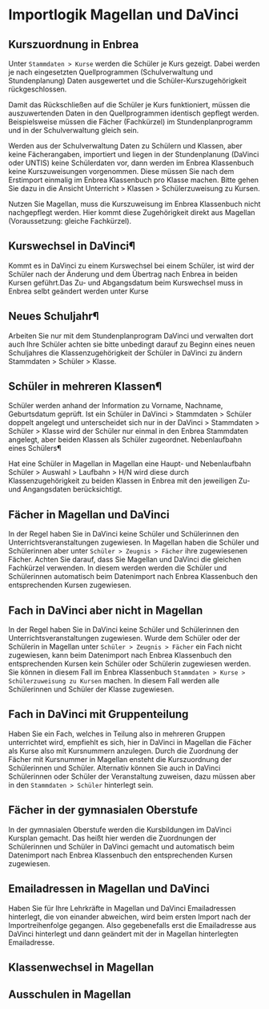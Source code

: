 # Importlogik Magellan und DaVinci

## Kurszuordnung in Enbrea 

Unter `Stammdaten > Kurse` werden die Schüler je Kurs gezeigt. Dabei werden je nach eingesetzten Quellprogrammen (Schulverwaltung und Stundenplanung) Daten ausgewertet und die Schüler-Kurszugehörigkeit rückgeschlossen.

Damit das Rückschließen auf die Schüler je Kurs funktioniert, müssen die auszuwertenden Daten in den Quellprogrammen identisch gepflegt werden. Beispielsweise müssen die Fächer (Fachkürzel) im Stundenplanprogramm und in der Schulverwaltung gleich sein.

Werden aus der Schulverwaltung Daten zu Schülern und Klassen, aber keine Fächerangaben, importiert und liegen in der Stundenplanung (DaVinci oder UNTIS) keine Schülerdaten vor, dann werden im Enbrea Klassenbuch keine Kurszuweisungen vorgenommen. Diese müssen Sie nach dem Erstimport einmalig im Enbrea Klassenbuch pro Klasse machen. Bitte gehen Sie dazu in die Ansicht Unterricht > Klassen > Schülerzuweisung zu Kursen.

Nutzen Sie Magellan, muss die Kurszuweisung im Enbrea Klassenbuch nicht nachgepflegt werden. Hier kommt diese Zugehörigkeit direkt aus Magellan (Voraussetzung: gleiche Fachkürzel).

## Kurswechsel in DaVinci¶

Kommt es in DaVinci zu einem Kurswechsel bei einem Schüler, ist wird der Schüler nach der Änderung und dem Übertrag nach Enbrea in beiden Kursen geführt.Das Zu- und Abgangsdatum beim Kurswechsel muss in Enbrea selbt geändert werden unter Kurse

## Neues Schuljahr¶

Arbeiten Sie nur mit dem Stundenplanprogram DaVinci und verwalten dort auch Ihre Schüler achten sie bitte unbedingt darauf zu Beginn eines neuen Schuljahres die Klassenzugehörigkeit der Schüler in DaVinci zu ändern Stammdaten > Schüler > Klasse.

## Schüler in mehreren Klassen¶

Schüler werden anhand der Information zu Vorname, Nachname, Geburtsdatum geprüft. Ist ein Schüler in DaVinci > Stammdaten > Schüler doppelt angelegt und unterscheidet sich nur in der DaVinci > Stammdaten > Schüler > Klasse wird der Schüler nur einmal in den Enbrea Stammdaten angelegt, aber beiden Klassen als Schüler zugeordnet.
Nebenlaufbahn eines Schülers¶

Hat eine Schüler in Magellan in Magellan eine Haupt- und Nebenlaufbahn Schüler > Auswahl > Laufbahn > H/N wird diese durch Klassenzugehörigkeit zu beiden Klassen in Enbrea mit den jeweiligen Zu- und Angangsdaten berücksichtigt.

## Fächer in Magellan und DaVinci

In der Regel haben Sie in DaVinci keine Schüler und Schülerinnen den Unterrichtsveranstaltungen zugewiesen. In Magellan haben die Schüler und Schülerinnen aber unter `Schüler > Zeugnis > Fächer` ihre zugewiesenen Fächer. Achten Sie darauf, dass Sie Magellan und DaVinci die gleichen Fachkürzel verwenden. In diesem werden werden die Schüler und Schülerinnen automatisch beim Datenimport nach Enbrea Klassenbuch den entsprechenden Kursen zugewiesen.

## Fach in DaVinci aber nicht in Magellan

In der Regel haben Sie in DaVinci keine Schüler und Schülerinnen den Unterrichtsveranstaltungen zugewiesen. Wurde dem Schüler oder der  Schülerin in Magellan unter `Schüler > Zeugnis > Fächer` ein Fach nicht zugewiesen, kann beim Datenimport nach Enbrea Klassenbuch den entsprechenden Kursen kein Schüler oder Schülerin zugewiesen werden. Sie können in diesem Fall im Enbrea Klassenbuch `Stammdaten > Kurse > Schülerzuweisung zu Kursen` machen. In diesem Fall werden alle Schülerinnen und Schüler der Klasse zugewiesen.

## Fach in DaVinci mit Gruppenteilung

Haben Sie ein Fach, welches in Teilung also in mehreren Gruppen unterrichtet wird, empfiehlt es sich, hier in DaVinci in Magellan die Fächer als Kurse also mit Kursnummern anzulegen. Durch die Zuordnung der Fächer mit Kursnummer in Magellan ensteht die Kurszuordnung der Schülerinnen und Schüler. Alternativ können Sie auch in DaVinci Schülerinnen oder Schüler der Veranstaltung zuweisen, dazu müssen aber in den `Stammdaten > Schüler` hinterlegt sein.

## Fächer in der gymnasialen Oberstufe

In der gymnasialen Oberstufe werden die Kursbildungen im DaVinci Kursplan gemacht. Das heißt hier werden die Zuordnungen der Schülerinnen und Schüler in DaVinci gemacht und automatisch beim Datenimport nach Enbrea Klassenbuch den entsprechenden Kursen zugewiesen.

## Emailadressen in Magellan und DaVinci

Haben Sie für Ihre Lehrkräfte in Magellan und DaVinci Emailadressen hinterlegt, die von einander abweichen, wird beim ersten Import nach der Importreihenfolge gegangen. Also gegebenefalls erst die Emailadresse aus DaVinci hinterlegt und dann geändert mit der in Magellan hinterlegten Emailadresse.

## Klassenwechsel in Magellan

## Ausschulen in Magellan

